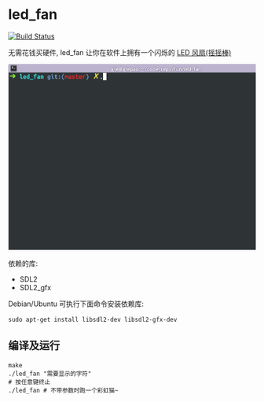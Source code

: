 # led_fan

[![Build Status](https://travis-ci.org/hmgle/led_fan.png?branch=master)](https://travis-ci.org/hmgle/led_fan)

无需花钱买硬件, led_fan 让你在软件上拥有一个闪烁的 [LED 风扇(摇摇棒)](https://www.google.com/search?q=led+风扇&tbm=isch)

![demo.gif](demo.gif)

依赖的库:
- SDL2
- SDL2_gfx

Debian/Ubuntu 可执行下面命令安装依赖库:

```
sudo apt-get install libsdl2-dev libsdl2-gfx-dev
```

## 编译及运行

```
make
./led_fan "需要显示的字符"
# 按任意键终止
./led_fan # 不带参数时跑一个彩虹猫~
```
